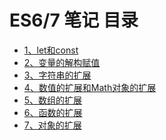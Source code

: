 # ES6/7 笔记 目录
- [1、let和const](./1、let和const/let和const.md)
- [2、变量的解构赋值](./2、变量的解构赋值/变量的解构赋值.md)
- [3、字符串的扩展](./3、字符串的扩展/3、字符串的扩展.md)
- [4、数值的扩展和Math对象的扩展](./4、数值的扩展和Math对象的扩展/4、数值的扩展和Math对象的扩展.md)
- [5、数组的扩展](./5、数组的扩展)
- [6、函数的扩展]()
- [7、对象的扩展]()